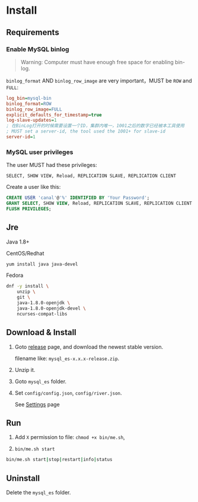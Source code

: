 # Install

## Requirements

### Enable MySQL binlog

> Warning: Computer must have enough free space for enabling bin-log.

`binlog_format` AND `binlog_row_image` are very important，MUST be `ROW` and `FULL`:

```ini
log_bin=mysql-bin
binlog_format=ROW
binlog_row_image=FULL
explicit_defaults_for_timestamp=true
log-slave-updates=1
; 在BinLog打开的时候需要设置一个ID，集群内唯一，1001之后的数字已经被本工具使用
; MUST set a server-id, the tool used the 1001+ for slave-id
server-id=1
```

### MySQL user privileges

The user MUST had these privileges:

`SELECT, SHOW VIEW, Reload, REPLICATION SLAVE, REPLICATION CLIENT`

Create a user like this:

```sql
CREATE USER 'canal'@'%' IDENTIFIED BY 'Your Password';
GRANT SELECT, SHOW VIEW, Reload, REPLICATION SLAVE, REPLICATION CLIENT ON *.* TO 'canal'@'%';
FLUSH PRIVILEGES;
```

## Jre

Java 1.8+

CentOS/Redhat

```sh
yum install java java-devel
```

Fedora

```sh
dnf -y install \
    unzip \
    git \
    java-1.8.0-openjdk \
    java-1.8.0-openjdk-devel \
    ncurses-compat-libs
```


## Download & Install

1. Goto [release](https://github.com/fly-studio/mysql-es/releases) page, and download the newest stable version.

    filename like: `mysql_es-x.x.x-release.zip`.

2. Unzip it.

3. Goto `mysql_es` folder.

4. Set `config/config.json`, `config/river.json`.

    See [Settings](settings.md) page

## Run

1. Add `X` permission to file: `chmod +x bin/me.sh`,

2. `bin/me.sh start`

```sh
bin/me.sh start|stop|restart|info|status
```

## Uninstall

Delete the `mysql_es` folder.